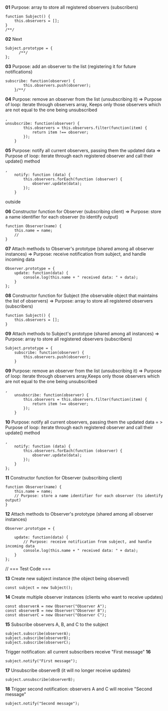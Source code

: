 **01**
Purpose: array to store all registered observers (subscribers)
```
function Subject() {
    this.observers = [];
}
/**/
```
**02**
Next

```
Subject.prototype = { 
      /**/
}; 
```

**03**
Purpose: add an observer to the list (registering it for future notifications)
```
subscribe: function(observer) {
        this.observers.push(observer);
    }/**/
```

**04**
Purpose: remove an observer from the list (unsubscribing it) => Purpose of loop: iterate through observers array, Keeps only those observers which are not equal to the one being unsubscribed
```
,
unsubscribe: function(observer) {
        this.observers = this.observers.filter(function(item) {
            return item !== observer;
        });
    }
```

**05**
Purpose: notify all current observers, passing them the updated data => Purpose of loop: iterate through each registered observer and call their update() method
```
,
    notify: function (data) {
        this.observers.forEach(function (observer) {
            observer.update(data);
        });
    }
```




outside

**06**
Constructor function for Observer (subscribing client) => Purpose: store a name identifier for each observer (to identify output)
```
function Observer(name) {
    this.name = name;
    // 
}
```

**07**
Attach methods to Observer's prototype (shared among all observer instances) => Purpose: receive notification from subject, and handle incoming data

```
Observer.prototype = {
    update: function(data) {
        console.log(this.name + " received data: " + data);
    }
};
```

**08**
Constructor function for Subject (the observable object that maintains the list of observers) => Purpose: array to store all registered observers (subscribers)
```
function Subject() {
    this.observers = [];
}
```

**09**
Attach methods to Subject's prototype (shared among all instances) =>  Purpose: array to store all registered observers (subscribers)
```
Subject.prototype = {
    subscribe: function(observer) {
        this.observers.push(observer);
    }
```

**09**
Purpose: remove an observer from the list (unsubscribing it) => Purpose of loop: iterate through observers array,Keeps only those observers which are not equal to the one being unsubscribed
```
,
    unsubscribe: function(observer) {
        this.observers = this.observers.filter(function(item) {
            return item !== observer;
        });
    }
```
**10**
Purpose: notify all current observers, passing them the updated data = > Purpose of loop: iterate through each registered observer and call their update() method
```
,
    notify: function (data) {
        this.observers.forEach(function (observer) {
            observer.update(data);
        });
    }
};
```
**11**
Constructor function for Observer (subscribing client)
```
function Observer(name) {
    this.name = name;
    // Purpose: store a name identifier for each observer (to identify output)
}
```
**12**
Attach methods to Observer's prototype (shared among all observer instances)
```
Observer.prototype = {

    update: function(data) {
        // Purpose: receive notification from subject, and handle incoming data
        console.log(this.name + " received data: " + data);
    }
};
```

// === Test Code ===

**13**
Create new subject instance (the object being observed)

```
const subject = new Subject();
```
**14**
Create multiple observer instances (clients who want to receive updates)
```
const observerA = new Observer("Observer A");
const observerB = new Observer("Observer B");
const observerC = new Observer("Observer C");
```
**15**
Subscribe observers A, B, and C to the subject
```
subject.subscribe(observerA);
subject.subscribe(observerB);
subject.subscribe(observerC);
```

Trigger notification: all current subscribers receive "First message"
**16**
```
subject.notify("First message");
```
**17**
Unsubscribe observerB (it will no longer receive updates)
```
subject.unsubscribe(observerB);
```
**18**
Trigger second notification: observers A and C will receive "Second message"
```
subject.notify("Second message");
```
